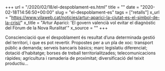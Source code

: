 +++
url = "/2020/02/18/el-despoblament-es.html"
title = ""
date = "2020-02-18T14:56:50+00:00"
slug = "el-despoblament-es"
tags = ["retalls"]
x_url = "https://www.vilaweb.cat/noticies/artur-aparici-la-ciutat-es-el-simbol-de-la-crisi/"
x_title = "Artur Aparici: 'El govern valencià vol evitar el diagnòstic del Fòrum de la Nova Ruralitat'"
x_source = ""
+++


Conscienciació que el despoblament és resultat d’una determinada gestió del territori, i que es pot revertir. Propostes per a un pla de xoc: transport públic a demanda; serveis bancaris bàsics; marc legislatiu diferenciat; dotació d’habitatge; borses de treball territorialitzades; telecomunicacions ràpides; agricultura i ramaderia de proximitat; diversificació del teixit productiu…
